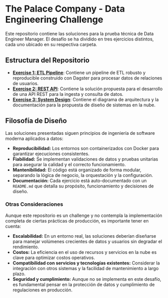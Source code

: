 # The Palace Company - Data Engineering Challenge

Este repositorio contiene las soluciones para la prueba técnica de Data Engineer Manager. El desafío se ha dividido en tres ejercicios distintos, cada uno ubicado en su respectiva carpeta.

## Estructura del Repositorio

- **[Exercise 1: ETL Pipeline](https://github.com/eugenioge3/the-palace-company-challenge/tree/main/exercise_1_etl_pipeline)**: Contiene un pipeline de ETL robusto y reproducible construido con Dagster para procesar datos de relaciones de usuarios.
- **[Exercise 2: REST API](https://github.com/eugenioge3/the-palace-company-challenge/tree/main/exercise_2_rest_api)**:  Contiene la solución propuesta para el desarrollo de una API REST para la ingesta y consulta de datos.
- **[Exercise 3: System Design](https://github.com/eugenioge3/the-palace-company-challenge/tree/main/exercise_3_system_design)**: Contiene el diagrama de arquitectura y la documentación para la propuesta de diseño de sistemas en la nube.

## Filosofía de Diseño

Las soluciones presentadas siguen principios de ingeniería de software moderna aplicados a datos:

- **Reproducibilidad:** Los entornos son containerizados con Docker para garantizar ejecuciones consistentes.
- **Fiabilidad:** Se implementan validaciones de datos y pruebas unitarias para asegurar la calidad y el correcto funcionamiento. 
- **Mantenibilidad:** El código está organizado de forma modular, separando la lógica de negocio, la orquestación y la configuración.
- **Documentación:** Cada ejercicio está auto-documentado con un `README.md` que detalla su propósito, funcionamiento y decisiones de diseño.

### Otras Consideraciones

Aunque este repositorio es un challenge y no contempla la implementación completa de ciertas prácticas de producción, es importante tener en cuenta:

- **Escalabilidad:** En un entorno real, las soluciones deberían diseñarse para manejar volúmenes crecientes de datos y usuarios sin degradar el rendimiento.
- **Costos:** La eficiencia en el uso de recursos y servicios en la nube es clave para optimizar costos operativos.
- **Compatibilidad con servicios y tecnologías existentes:** Considerar la integración con otros sistemas y la facilidad de mantenimiento a largo plazo.
- **Seguridad y cumplimiento:** Aunque no se implementa en este desafío, es fundamental pensar en la protección de datos y cumplimiento de regulaciones en producción.
